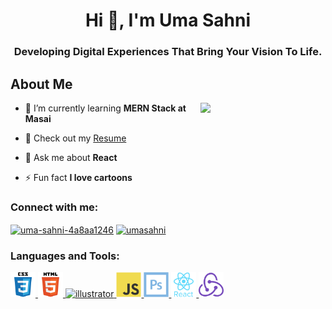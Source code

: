 <h1 align="center">Hi 👋, I'm Uma Sahni</h1>
<h3 align="center">Developing Digital Experiences That Bring Your Vision To Life.</h3>

## About Me
<img align="right" width="200px" src="https://camo.githubusercontent.com/ba94d8fe3a583586b80d1057c0abc29b89001d66c8b33b9c54db783f98015aae/68747470733a2f2f7468756d62732e6766796361742e636f6d2f4e65617241646f6c657363656e74426c61636b666c792d6d61782d316d622e676966" />


- 🔭 I’m currently learning **MERN Stack at Masai**

- 📄 Check out my <a href="https://drive.google.com/file/d/1dRHZrEma-kfLiYj-j_McunCJfHseC3O3/view?usp=share_link">Resume </a>  

- 💬 Ask me about **React**



- ⚡ Fun fact **I love cartoons**

<h3 align="left">Connect with me:</h3>
<p align="left">
<a href="https://linkedin.com/in/uma-sahni-4a8aa1246" target="blank"><img align="center" src="https://raw.githubusercontent.com/rahuldkjain/github-profile-readme-generator/master/src/images/icons/Social/linked-in-alt.svg" alt="uma-sahni-4a8aa1246" height="30" width="40" /></a>
<a href="https://www.leetcode.com/umasahni" target="blank"><img align="center" src="https://raw.githubusercontent.com/rahuldkjain/github-profile-readme-generator/master/src/images/icons/Social/leet-code.svg" alt="umasahni" height="30" width="40" /></a>
</p>

<h3 align="left">Languages and Tools:</h3>
<p align="left"> <a href="https://www.w3schools.com/css/" target="_blank" rel="noreferrer"> <img src="https://raw.githubusercontent.com/devicons/devicon/master/icons/css3/css3-original-wordmark.svg" alt="css3" width="40" height="40"/> </a> <a href="https://www.w3.org/html/" target="_blank" rel="noreferrer"> <img src="https://raw.githubusercontent.com/devicons/devicon/master/icons/html5/html5-original-wordmark.svg" alt="html5" width="40" height="40"/> </a> <a href="https://www.adobe.com/in/products/illustrator.html" target="_blank" rel="noreferrer"> <img src="https://www.vectorlogo.zone/logos/adobe_illustrator/adobe_illustrator-icon.svg" alt="illustrator" width="40" height="40"/> </a> <a href="https://developer.mozilla.org/en-US/docs/Web/JavaScript" target="_blank" rel="noreferrer"> <img src="https://raw.githubusercontent.com/devicons/devicon/master/icons/javascript/javascript-original.svg" alt="javascript" width="40" height="40"/> </a> <a href="https://www.photoshop.com/en" target="_blank" rel="noreferrer"> <img src="https://raw.githubusercontent.com/devicons/devicon/master/icons/photoshop/photoshop-line.svg" alt="photoshop" width="40" height="40"/> </a> <a href="https://reactjs.org/" target="_blank" rel="noreferrer"> <img src="https://raw.githubusercontent.com/devicons/devicon/master/icons/react/react-original-wordmark.svg" alt="react" width="40" height="40"/> </a> <a href="https://redux.js.org" target="_blank" rel="noreferrer"> <img src="https://raw.githubusercontent.com/devicons/devicon/master/icons/redux/redux-original.svg" alt="redux" width="40" height="40"/> </a> </p>
